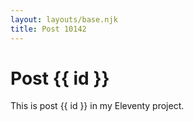 ```yaml
---
layout: layouts/base.njk
title: Post 10142
---
```


# Post {{ id }}

This is post {{ id }} in my Eleventy project.
